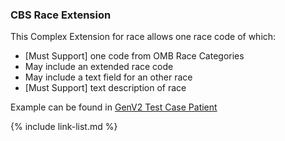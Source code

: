 ### CBS Race Extension

This Complex Extension for race allows one race code of which:

- [Must Support] one code from OMB Race Categories
- May include an extended race code
- May include a text field for an other race
- [Must Support] text description of race

Example can be found in [GenV2 Test Case Patient](Patient-GenV2-TC-Patient.html)

{% include link-list.md %}